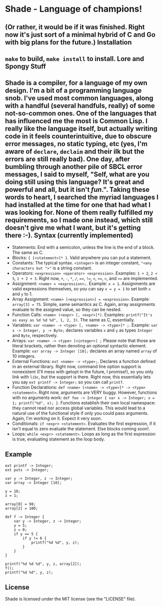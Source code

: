 Shade - Language of champions!
==============================
(Or rather, it would be if it was finished. Right now it's just sort of a minimal hybrid of C and Go with big plans for the future.)
Installation
------------
`make` to build, `make install` to install.
Lore and Spongy Stuff
---------------------
Shade is a compiler, for a language of my own design. I'm a bit of a programming language snob. I've used most common languages, along with a handful (several handfuls, really) of some not-so-common ones. One of the languages that has influenced me the most is Common Lisp. I really like the language itself, but actually writing code in it feels counterintuitive, due to obscure error messages, no static typing, etc (yes, I'm aware of `declare`, `declaim` and their ilk but the errors are still really bad). One day, after bumbling through another pile of SBCL error messages, I said to myself, "Self, what are you doing still using this language? It's great and powerful and all, but it isn't *fun*.". Taking these words to heart, I searched the myriad languages I had installed at the time for one that had what I was looking for. None of them really fulfilled my requirements, so I made one instead, which still doesn't give me what I want, but it's getting there :-).
Syntax (currently implemented)
------------------------------
* Statements: End with a semicolon, unless the line is the end of a block. The same as C.
* Blocks: `{ [<statement>]* }`. Valid anywhere you can put a statement.
* Constants: The typical syntax. `<integer>` is an integer constant, `"<any characters but ">"` is a string constant.
* Operators: `<expression> <operator> <expression>`. Examples: `1 + 2`, `2 < 5`, `1 + 2 + 3`. Right now, `+`, `-`, `*`, `/`, `==`, `!=`, `<`, `<=`, `>`, and `>=` are implemented.
* Assignment: `<name> = <expression>;`. Example: `x = 1`. Assignments are valid expressions themselves, so you can say `x = y = 1` to set both `x` and `y` to 1.
* Array Assignment: `<name> [<expression>] = <expression>`. Example: `array[3] = 75`. Simple, same semantics as C. Again, array assignments evaluate to the assigned value, so they can be nested.
* Function Calls: `<name> (<expr> [, <expr>]*)`. Examples: `printf("It's as easy as %d %d %d", 1, 2, 3)`. The same as C, essentially.
* Variables: `var <name> -> <type> [, <name> -> <type>]* ;`. Example: `var x -> Integer, y -> Byte;` declares variables `x` and `y` as types `Integer` and `Byte`, respectively.
* Arrays: `var <name> -> <type> [<integer>] ;` Please note that those are literal brackets, rather then denoting an optional syntactic element. Example: `var array -> Integer [10];` declares an array named `array` of 10 integers.
* External Functions: `ext <name> -> <type>;`. Declares a function defined in an external library. Right now, command line option support is nonexistent (I'll mess with getopt in the future, I promise!), so you only link with `libc`, but the support is there. Right now, this essentially lets you say `ext printf -> Integer;` so you can call `printf`.
* Function Declarations: `def <name> [<name> -> <type>]* -> <type> <statement>`. Right now, arguments are VERY buggy. However, functions with no arguments work: `def foo -> Integer { var x -> Integer; x = 1; printf("%d", x); }`. Functions establish their own local namespace: they cannot read nor access global variables. This would lead to a natural use of the functional style if only you could pass arguments. Again, I'm working on it. Expect it very soon.
* Conditionals: `if <expr> <statement>`. Evaluates the first expression, if it isn't equal to zero evaluate the statement. Else blocks coming soon!.
* Loops: `while <expr> <statement>`. Loops as long as the first expression is true, evaluating statement as the loop body.

Example
-------

```
ext printf -> Integer;
ext puts -> Integer;

var y -> Integer, z -> Integer;
var array -> Integer [10];

y = 10;
z = 1;

array[0] = 98;
array[2] = 100;

def f -> Integer {
    var y -> Integer, z -> Integer;
    y = 5;
    z = 0;
    if y == 5 {
        if y != 6 {
            printf("%d %d", y, z);
        }
    }
}

printf("%d %d %d", y, z, array[2]);
f();
printf("%d %d", y, z);
```
License
-------
Shade is licensed under the MIT license (see the "LICENSE" file).
